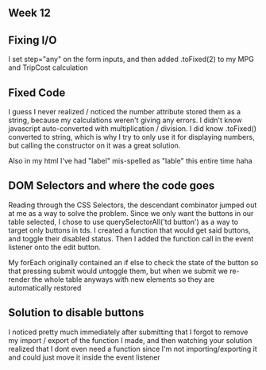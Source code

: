 ## Week 12

## Fixing I/O

I set step="any" on the form inputs, and then added .toFixed(2) to my MPG and TripCost calculation

## Fixed Code

I guess I never realized / noticed the number attribute stored them as a string, because my calculations weren't giving any errors. I didn't know javascript auto-converted with multiplication / division. I did know .toFixed() converted to string, which is why I try to only use it for displaying numbers, but calling the constructor on it was a great solution. 

Also in my html I've had "label" mis-spelled as "lable" this entire time haha

## DOM Selectors and where the code goes

Reading through the CSS Selectors, the descendant combinator jumped out at me as a way to solve the problem. Since we only want the buttons in our table selected, I chose to use querySelectorAll('td button') as a way to target only buttons in tds. I created a function that would get said buttons, and toggle their disabled status. Then I added the function call in the event listener onto the edit button. 

My forEach originally contained an if else to check the state of the button so that pressing submit would untoggle them, but when we submit we re-render the whole table anyways with new elements so they are automatically restored

## Solution to disable buttons

I noticed pretty much immediately after submitting that I forgot to remove my import / export of the function I made, and then watching your solution realized that I dont even need a function since I'm not importing/exporting it and could just move it inside the event listener